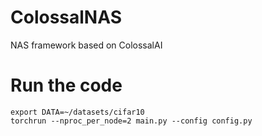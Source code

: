 # ColossalNAS
NAS framework based on ColossalAI

# Run the code
```
export DATA=~/datasets/cifar10
torchrun --nproc_per_node=2 main.py --config config.py
```
